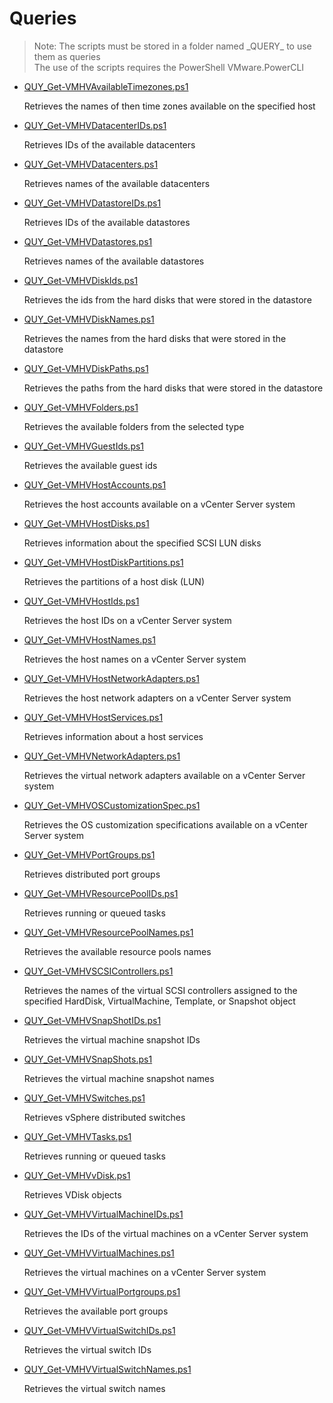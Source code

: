 # Queries

> Note: The scripts must be stored in a folder named \_QUERY_ to use them as queries
<br>The use of the scripts requires the PowerShell VMware.PowerCLI

+ [QUY_Get-VMHVAvailableTimezones.ps1](./QUY_Get-VMHVAvailableTimezones.ps1)

  Retrieves the names of then time zones available on the specified host

+ [QUY_Get-VMHVDatacenterIDs.ps1](./QUY_Get-VMHVDatacenterIDs.ps1)

  Retrieves IDs of the available datacenters

+ [QUY_Get-VMHVDatacenters.ps1](./QUY_Get-VMHVDatacenters.ps1)

  Retrieves names of the available datacenters

+ [QUY_Get-VMHVDatastoreIDs.ps1](./QUY_Get-VMHVDatastoreIDs.ps1)

  Retrieves IDs of the available datastores

+ [QUY_Get-VMHVDatastores.ps1](./QUY_Get-VMHVDatastores.ps1)

  Retrieves names of the available datastores

+ [QUY_Get-VMHVDiskIds.ps1](./QUY_Get-VMHVDiskIds.ps1)

  Retrieves the ids from the hard disks that were stored in the datastore

+ [QUY_Get-VMHVDiskNames.ps1](./QUY_Get-VMHVDiskNames.ps1)

  Retrieves the names from the hard disks that were stored in the datastore

+ [QUY_Get-VMHVDiskPaths.ps1](./QUY_Get-VMHVDiskPaths.ps1)

  Retrieves the paths from the hard disks that were stored in the datastore

+ [QUY_Get-VMHVFolders.ps1](./QUY_Get-VMHVFolders.ps1)

  Retrieves the available folders from the selected type 

+ [QUY_Get-VMHVGuestIds.ps1](./QUY_Get-VMHVGuestIds.ps1)

  Retrieves the available guest ids

+ [QUY_Get-VMHVHostAccounts.ps1](./QUY_Get-VMHVHostAccounts.ps1)

  Retrieves the host accounts available on a vCenter Server system

+ [QUY_Get-VMHVHostDisks.ps1](./QUY_Get-VMHVHostDisks.ps1)

  Retrieves information about the specified SCSI LUN disks

+ [QUY_Get-VMHVHostDiskPartitions.ps1](./QUY_Get-VMHVHostDiskPartitions.ps1)

  Retrieves the partitions of a host disk (LUN)

+ [QUY_Get-VMHVHostIds.ps1](./QUY_Get-VMHVHostIds.ps1)

  Retrieves the host IDs on a vCenter Server system

+ [QUY_Get-VMHVHostNames.ps1](./QUY_Get-VMHVHostNames.ps1)

  Retrieves the host names on a vCenter Server system

+ [QUY_Get-VMHVHostNetworkAdapters.ps1](./QUY_Get-VMHVHostNetworkAdapters.ps1)

  Retrieves the host network adapters on a vCenter Server system

+ [QUY_Get-VMHVHostServices.ps1](./QUY_Get-VMHVHostServices.ps1)

  Retrieves information about a host services

+ [QUY_Get-VMHVNetworkAdapters.ps1](./QUY_Get-VMHVNetworkAdapters.ps1)

  Retrieves the virtual network adapters available on a vCenter Server system

+ [QUY_Get-VMHVOSCustomizationSpec.ps1](./QUY_Get-VMHVOSCustomizationSpec.ps1)

  Retrieves the OS customization specifications available on a vCenter Server system

+ [QUY_Get-VMHVPortGroups.ps1](./QUY_Get-VMHVPortGroups.ps1)

  Retrieves distributed port groups

+ [QUY_Get-VMHVResourcePoolIDs.ps1](./QUY_Get-VMHVResourcePoolIDs.ps1)

  Retrieves running or queued tasks

+ [QUY_Get-VMHVResourcePoolNames.ps1](./QUY_Get-VMHVResourcePoolNames.ps1)

  Retrieves the available resource pools names

+ [QUY_Get-VMHVSCSIControllers.ps1](./QUY_Get-VMHVSCSIControllers.ps1)

  Retrieves the names of the virtual SCSI controllers assigned to the specified HardDisk, VirtualMachine, Template, or Snapshot object

+ [QUY_Get-VMHVSnapShotIDs.ps1](./QUY_Get-VMHVSnapShotIDs.ps1)
  
  Retrieves the virtual machine snapshot IDs

+ [QUY_Get-VMHVSnapShots.ps1](./QUY_Get-VMHVSnapShots.ps1)
  
  Retrieves the virtual machine snapshot names

+ [QUY_Get-VMHVSwitches.ps1](./QUY_Get-VMHVSwitches.ps1) 
  
  Retrieves vSphere distributed switches

+ [QUY_Get-VMHVTasks.ps1](./QUY_Get-VMHVTasks.ps1)

  Retrieves running or queued tasks

+ [QUY_Get-VMHVvDisk.ps1](./QUY_Get-VMHVvDisk.ps1)

  Retrieves VDisk objects

+ [QUY_Get-VMHVVirtualMachineIDs.ps1](./QUY_Get-VMHVVirtualMachineIDs.ps1)

  Retrieves the IDs of the virtual machines on a vCenter Server system

+ [QUY_Get-VMHVVirtualMachines.ps1](./QUY_Get-VMHVVirtualMachines.ps1)

  Retrieves the virtual machines on a vCenter Server system

+ [QUY_Get-VMHVVirtualPortgroups.ps1](./QUY_Get-VMHVVirtualPortgroups.ps1)

  Retrieves the available port groups

+ [QUY_Get-VMHVVirtualSwitchIDs.ps1](./QUY_Get-VMHVVirtualSwitchIDs.ps1)

  Retrieves the virtual switch IDs

+ [QUY_Get-VMHVVirtualSwitchNames.ps1](./QUY_Get-VMHVVirtualSwitchNames.ps1)

  Retrieves the virtual switch names